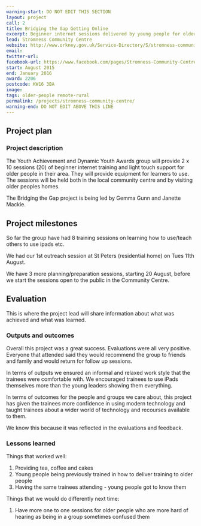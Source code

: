 ```yaml
---
warning-start: DO NOT EDIT THIS SECTION
layout: project
call: 2
title: Bridging the Gap Getting Online
excerpt: Beginner internet sessions delivered by young people for older people in the community
lead: Stromness Community Centre
website: http://www.orkney.gov.uk/Service-Directory/S/stromness-community-centre.htm
email: 
twitter-url: 
facebook-url: https://www.facebook.com/pages/Stromness-Community-Centre/264232613624581
start: August 2015
end: January 2016
award: 2206
postcode: KW16 3BA
image:
tags: older-people remote-rural
permalink: /projects/stromness-community-centre/
warning-end: DO NOT EDIT ABOVE THIS LINE
---
```


## Project plan

### Project description

The Youth Achievement and Dynamic Youth Awards group will provide 2 x 10 sessions (20) of beginner internet training and light touch support for older people in their area. They will provide equipment for learners to use. The sessions will be held both in the local community centre and by visiting older peoples homes. 

The Bridging the Gap project is being led by Gemma Gunn and Janette Mackie.

## Project milestones
 
So far the group have had 8 training sessions on learning how to use/teach others to use ipads etc.

We had our 1st outreach session at St Peters (residential home) on Tues 11th August. 

We have 3 more planning/preparation sessions, starting 20 August, before we start the sessions open to the public in the Community Centre. 



## Evaluation

This is where the project lead will share information about what was achieved and what was learned.

### Outputs and outcomes

Overall this project was a great success. Evaluations were all very positive. Everyone that attended said they would recommend the group to friends and family and would return for follow up sessions.   

In terms of outputs we ensured an informal and relaxed work style that the trainees were comfortable with. We encouraged trainees to use iPads themselves more than the young leaders showing them everything.  

In terms of outcomes for the people and groups we care about, this project has given the trainees more confidence in using modern technology and taught trainees about a wider world of technology and recourses available to them.

We know this because it was reflected in the evaluations and feedback. 

### Lessons learned

Things that worked well:

1. Providing tea, coffee and cakes
2. Young people being previously trained in how to deliver training to older people
3. Having the same trainees attending - young people got to know them 

Things that we would do differently next time:

1. Have more one to one sessions for older people who are more hard of hearing as being in a group sometimes confused them

